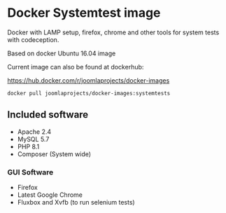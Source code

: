 # Docker Systemtest image

Docker with LAMP setup, firefox, chrome and other tools for system tests with codeception.

Based on docker Ubuntu 16.04 image

Current image can also be found at dockerhub:

https://hub.docker.com/r/joomlaprojects/docker-images

`docker pull joomlaprojects/docker-images:systemtests`

## Included software

* Apache 2.4
* MySQL 5.7
* PHP 8.1
* Composer (System wide)

### GUI Software

* Firefox
* Latest Google Chrome
* Fluxbox and Xvfb (to run selenium tests)
